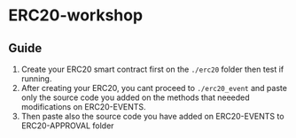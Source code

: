 # ERC20-workshop

## Guide
1. Create your ERC20 smart contract first on the `./erc20` folder then test if running.
2. After creating your ERC20, you cant proceed to `./erc20_event` and paste only the source code you added on the methods that neeeded modifications on ERC20-EVENTS.
3. Then paste also the source code you have added on ERC20-EVENTS to ERC20-APPROVAL folder
